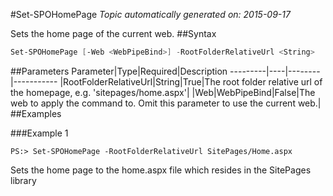#Set-SPOHomePage
*Topic automatically generated on: 2015-09-17*

Sets the home page of the current web.
##Syntax
```powershell
Set-SPOHomePage [-Web <WebPipeBind>] -RootFolderRelativeUrl <String>
```


##Parameters
Parameter|Type|Required|Description
---------|----|--------|-----------
|RootFolderRelativeUrl|String|True|The root folder relative url of the homepage, e.g. 'sitepages/home.aspx'|
|Web|WebPipeBind|False|The web to apply the command to. Omit this parameter to use the current web.|
##Examples

###Example 1
    
    PS:> Set-SPOHomePage -RootFolderRelativeUrl SitePages/Home.aspx

Sets the home page to the home.aspx file which resides in the SitePages library
<!-- Ref: 929BC55F16C9B6AFF4EBF32AB56E37CA -->